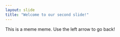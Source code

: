 ```yaml
---
layout: slide
title: "Welcome to our second slide!"
---
```

This is a meme meme.
Use the left arrow to go back!
